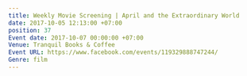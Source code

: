 ```yaml
---
title: Weekly Movie Screening | April and the Extraordinary World
date: 2017-10-05 12:13:00 +07:00
position: 37
Event date: 2017-10-07 00:00:00 +07:00
Venue: Tranquil Books & Coffee
Event URL: https://www.facebook.com/events/119329888747244/
Genre: film
---
```


